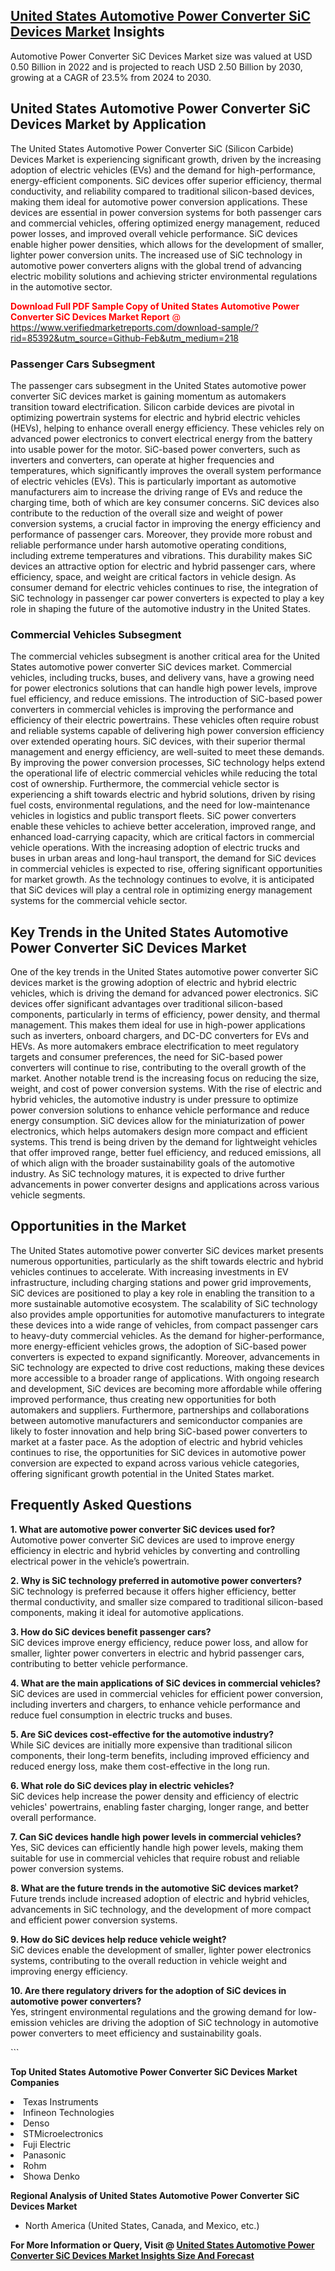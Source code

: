 <h2><a href="https://www.verifiedmarketreports.com/download-sample/?rid=85392&amp;utm_source=Github-Feb&amp;utm_medium=218" target="_blank">United States Automotive Power Converter SiC Devices Market</a> Insights</h2><p>Automotive Power Converter SiC Devices Market size was valued at USD 0.50 Billion in 2022 and is projected to reach USD 2.50 Billion by 2030, growing at a CAGR of 23.5% from 2024 to 2030.</p><p> <h2>United States Automotive Power Converter SiC Devices Market by Application</h2> <p>The United States Automotive Power Converter SiC (Silicon Carbide) Devices Market is experiencing significant growth, driven by the increasing adoption of electric vehicles (EVs) and the demand for high-performance, energy-efficient components. SiC devices offer superior efficiency, thermal conductivity, and reliability compared to traditional silicon-based devices, making them ideal for automotive power conversion applications. These devices are essential in power conversion systems for both passenger cars and commercial vehicles, offering optimized energy management, reduced power losses, and improved overall vehicle performance. SiC devices enable higher power densities, which allows for the development of smaller, lighter power conversion units. The increased use of SiC technology in automotive power converters aligns with the global trend of advancing electric mobility solutions and achieving stricter environmental regulations in the automotive sector. <p><span class=""><span style="color: #ff0000;"><strong>Download Full PDF Sample Copy of United States Automotive Power Converter SiC Devices Market Report</strong> @ </span><a href="https://www.verifiedmarketreports.com/download-sample/?rid=85392&amp;utm_source=Github-Feb&amp;utm_medium=218" target="_blank">https://www.verifiedmarketreports.com/download-sample/?rid=85392&amp;utm_source=Github-Feb&amp;utm_medium=218</a></span></p></p> <h3>Passenger Cars Subsegment</h3> <p>The passenger cars subsegment in the United States automotive power converter SiC devices market is gaining momentum as automakers transition toward electrification. Silicon carbide devices are pivotal in optimizing powertrain systems for electric and hybrid electric vehicles (HEVs), helping to enhance overall energy efficiency. These vehicles rely on advanced power electronics to convert electrical energy from the battery into usable power for the motor. SiC-based power converters, such as inverters and converters, can operate at higher frequencies and temperatures, which significantly improves the overall system performance of electric vehicles (EVs). This is particularly important as automotive manufacturers aim to increase the driving range of EVs and reduce the charging time, both of which are key consumer concerns. SiC devices also contribute to the reduction of the overall size and weight of power conversion systems, a crucial factor in improving the energy efficiency and performance of passenger cars. Moreover, they provide more robust and reliable performance under harsh automotive operating conditions, including extreme temperatures and vibrations. This durability makes SiC devices an attractive option for electric and hybrid passenger cars, where efficiency, space, and weight are critical factors in vehicle design. As consumer demand for electric vehicles continues to rise, the integration of SiC technology in passenger car power converters is expected to play a key role in shaping the future of the automotive industry in the United States. <h3>Commercial Vehicles Subsegment</h3> <p>The commercial vehicles subsegment is another critical area for the United States automotive power converter SiC devices market. Commercial vehicles, including trucks, buses, and delivery vans, have a growing need for power electronics solutions that can handle high power levels, improve fuel efficiency, and reduce emissions. The introduction of SiC-based power converters in commercial vehicles is improving the performance and efficiency of their electric powertrains. These vehicles often require robust and reliable systems capable of delivering high power conversion efficiency over extended operating hours. SiC devices, with their superior thermal management and energy efficiency, are well-suited to meet these demands. By improving the power conversion processes, SiC technology helps extend the operational life of electric commercial vehicles while reducing the total cost of ownership. Furthermore, the commercial vehicle sector is experiencing a shift towards electric and hybrid solutions, driven by rising fuel costs, environmental regulations, and the need for low-maintenance vehicles in logistics and public transport fleets. SiC power converters enable these vehicles to achieve better acceleration, improved range, and enhanced load-carrying capacity, which are critical factors in commercial vehicle operations. With the increasing adoption of electric trucks and buses in urban areas and long-haul transport, the demand for SiC devices in commercial vehicles is expected to rise, offering significant opportunities for market growth. As the technology continues to evolve, it is anticipated that SiC devices will play a central role in optimizing energy management systems for the commercial vehicle sector. <h2>Key Trends in the United States Automotive Power Converter SiC Devices Market</h2> <p>One of the key trends in the United States automotive power converter SiC devices market is the growing adoption of electric and hybrid electric vehicles, which is driving the demand for advanced power electronics. SiC devices offer significant advantages over traditional silicon-based components, particularly in terms of efficiency, power density, and thermal management. This makes them ideal for use in high-power applications such as inverters, onboard chargers, and DC-DC converters for EVs and HEVs. As more automakers embrace electrification to meet regulatory targets and consumer preferences, the need for SiC-based power converters will continue to rise, contributing to the overall growth of the market. Another notable trend is the increasing focus on reducing the size, weight, and cost of power conversion systems. With the rise of electric and hybrid vehicles, the automotive industry is under pressure to optimize power conversion solutions to enhance vehicle performance and reduce energy consumption. SiC devices allow for the miniaturization of power electronics, which helps automakers design more compact and efficient systems. This trend is being driven by the demand for lightweight vehicles that offer improved range, better fuel efficiency, and reduced emissions, all of which align with the broader sustainability goals of the automotive industry. As SiC technology matures, it is expected to drive further advancements in power converter designs and applications across various vehicle segments. <h2>Opportunities in the Market</h2> <p>The United States automotive power converter SiC devices market presents numerous opportunities, particularly as the shift towards electric and hybrid vehicles continues to accelerate. With increasing investments in EV infrastructure, including charging stations and power grid improvements, SiC devices are positioned to play a key role in enabling the transition to a more sustainable automotive ecosystem. The scalability of SiC technology also provides ample opportunities for automotive manufacturers to integrate these devices into a wide range of vehicles, from compact passenger cars to heavy-duty commercial vehicles. As the demand for higher-performance, more energy-efficient vehicles grows, the adoption of SiC-based power converters is expected to expand significantly. Moreover, advancements in SiC technology are expected to drive cost reductions, making these devices more accessible to a broader range of applications. With ongoing research and development, SiC devices are becoming more affordable while offering improved performance, thus creating new opportunities for both automakers and suppliers. Furthermore, partnerships and collaborations between automotive manufacturers and semiconductor companies are likely to foster innovation and help bring SiC-based power converters to market at a faster pace. As the adoption of electric and hybrid vehicles continues to rise, the opportunities for SiC devices in automotive power conversion are expected to expand across various vehicle categories, offering significant growth potential in the United States market. <h2>Frequently Asked Questions</h2> <p><strong>1. What are automotive power converter SiC devices used for?</strong><br> Automotive power converter SiC devices are used to improve energy efficiency in electric and hybrid vehicles by converting and controlling electrical power in the vehicle’s powertrain.</p> <p><strong>2. Why is SiC technology preferred in automotive power converters?</strong><br> SiC technology is preferred because it offers higher efficiency, better thermal conductivity, and smaller size compared to traditional silicon-based components, making it ideal for automotive applications.</p> <p><strong>3. How do SiC devices benefit passenger cars?</strong><br> SiC devices improve energy efficiency, reduce power loss, and allow for smaller, lighter power converters in electric and hybrid passenger cars, contributing to better vehicle performance.</p> <p><strong>4. What are the main applications of SiC devices in commercial vehicles?</strong><br> SiC devices are used in commercial vehicles for efficient power conversion, including inverters and chargers, to enhance vehicle performance and reduce fuel consumption in electric trucks and buses.</p> <p><strong>5. Are SiC devices cost-effective for the automotive industry?</strong><br> While SiC devices are initially more expensive than traditional silicon components, their long-term benefits, including improved efficiency and reduced energy loss, make them cost-effective in the long run.</p> <p><strong>6. What role do SiC devices play in electric vehicles?</strong><br> SiC devices help increase the power density and efficiency of electric vehicles' powertrains, enabling faster charging, longer range, and better overall performance.</p> <p><strong>7. Can SiC devices handle high power levels in commercial vehicles?</strong><br> Yes, SiC devices can efficiently handle high power levels, making them suitable for use in commercial vehicles that require robust and reliable power conversion systems.</p> <p><strong>8. What are the future trends in the automotive SiC devices market?</strong><br> Future trends include increased adoption of electric and hybrid vehicles, advancements in SiC technology, and the development of more compact and efficient power conversion systems.</p> <p><strong>9. How do SiC devices help reduce vehicle weight?</strong><br> SiC devices enable the development of smaller, lighter power electronics systems, contributing to the overall reduction in vehicle weight and improving energy efficiency.</p> <p><strong>10. Are there regulatory drivers for the adoption of SiC devices in automotive power converters?</strong><br> Yes, stringent environmental regulations and the growing demand for low-emission vehicles are driving the adoption of SiC technology in automotive power converters to meet efficiency and sustainability goals.</p> ```</p><p><strong>Top United States Automotive Power Converter SiC Devices Market Companies</strong></p><div data-test-id=""><p><li>Texas Instruments</li><li> Infineon Technologies</li><li> Denso</li><li> STMicroelectronics</li><li> Fuji Electric</li><li> Panasonic</li><li> Rohm</li><li> Showa Denko</li></p><div><strong>Regional Analysis of&nbsp;United States Automotive Power Converter SiC Devices Market</strong></div><ul><li dir="ltr"><p dir="ltr">North America&nbsp;(United States, Canada, and Mexico, etc.)</p></li></ul><p><strong>For More Information or Query, Visit @&nbsp;</strong><strong><a href="https://www.verifiedmarketreports.com/product/global-automotive-power-converter-sic-devices-market-growth-2019-2024/?utm_source=Github-Feb&amp;utm_medium=218" target="_blank">United States Automotive Power Converter SiC Devices Market Insights Size And Forecast</a></strong></p></div>
